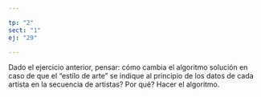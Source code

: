 ```yaml
---

tp: "2"
sect: "1"
ej: "29"

---
```


Dado el ejercicio anterior, pensar: cómo cambia el algoritmo solución en caso de que el “estilo de arte” se indique al principio de los datos de cada artista en la secuencia de artistas? Por qué? Hacer el algoritmo.